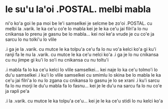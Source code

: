 # le su'u la'oi .POSTAL. melbi mabla
ni'o ko'a goi le pa moi be le'i samselkei je selcme be zo'oi .POSTAL. cu melbi la .varik. le ka ce'u co'e lo mabla kei je le ka ce'u jai filri'a lo nu cnikansa lo prenu je gasnu be lo mabla... kei noi ke'a vrude je cu co'e ja sarcu lo nu tolki'u lo vlile

.i ga je la .varik. cu mutce le ka tolpu'a ce'u fa lo nu vo'a kelci ko'a gi ku'i ranji fa le nu la .varik. cu mutce le ka ce'u nelci ko'a
.i ga je lo nu cnikansa cu nu jimpe gi ku'i lo so'i nu cnikansa cu nu toltu'i

.i mabla fa lo ka ce'u kelci lo vlile samselkei... kei naje lo ka ce'u tolmo'i lo du'u samselkei
.i ku'i lo vlile samselkei cu smimlu lo skina be lo mabla le ka ce'u jai filri'a lo nu lo zgana cu cnikansa lo gasnu je lo se xrani  .i ku'i sarcu fa lo nu morji le du'u mabla fa lo fasnu... kei je le du'u na sarcu fa lo nu co'e ja rapli pe'a

.i la .varik. cu mutce le ka tolpu'a ce'u... kei je le ka ce'u stidi lo nu kelci ko'a
